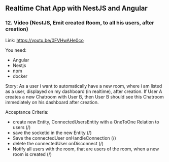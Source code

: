 ## Realtime Chat App with NestJS and Angular
### 12. Video (NestJS, Emit created Room, to all his users, after creation)
Link: https://youtu.be/0FVHwAHe0co

You need:
- Angular
- Nestjs
- npm
- docker

Story:
As a user i want to automatically have a new room, where i am listed as a user, displayed on my dashboard (in realtime), after creation.
If User A creates a new Chatroom with User B, then User B should see this Chatroom immediately on his dashboard after creation.


Acceptance Criteria:
- create new Entity, ConnectedUsersEntity with a OneToOne Relation to users (/)
- save the socketid in the new Entity (/)
- Save the connectedUser onHandleConnection (/)
- delete the connectedUser onDisconnect (/)
- Notify all users with the room, that are users of the room, when a new room is created (/)